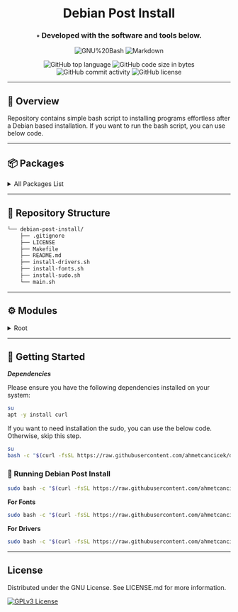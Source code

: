 <div align="center">
<h1 align="center">
<br>Debian Post Install
</h1>
<h3>◦ Developed with the software and tools below.</h3>

<p align="center">
<img src="https://img.shields.io/badge/GNU%20Bash-4EAA25.svg?style&logo=GNU-Bash&logoColor=white" alt="GNU%20Bash" />
<img src="https://img.shields.io/badge/Markdown-000000.svg?style&logo=Markdown&logoColor=white" alt="Markdown" />
</p>
<img src="https://img.shields.io/github/languages/top/ahmetcancicek/debian-post-install?style&color=5D6D7E" alt="GitHub top language" />
<img src="https://img.shields.io/github/languages/code-size/ahmetcancicek/debian-post-install?style&color=5D6D7E" alt="GitHub code size in bytes" />
<img src="https://img.shields.io/github/commit-activity/m/ahmetcancicek/debian-post-install?style&color=5D6D7E" alt="GitHub commit activity" />
<img src="https://img.shields.io/github/license/ahmetcancicek/debian-post-install?style&color=5D6D7E" alt="GitHub license" />
</div>

---

## 📍 Overview

Repository contains simple bash script to installing programs effortless after a Debian based installation. If you want
to run the bash script, you can use below code.

---

## 📦 Packages

<details closed><summary>All Packages List</summary>

* Curl
* Wget
* ZSH
* HTOP
* Snap
* Flatpak
* Google Chrome
* Chromium
* Spotify
* Opera
* Microsoft Edge
* Brave
* Zoom
* Discord
* Thunderbird
* GIT
* OpenJDK
* Oracle Java JDK
* Spring CLI
* Go
* VSCODE
* IntelliJ IDEA Ultimate
* GoLand
* Postman
* Docker
* Maven
* Gradle
* NPM
* Putty
* VIM
* DataGrip
* Gnome Tweak Tool
* Dropbox
* KeePassXC
* VirtualBox
* Gnome Boxes
* Terminator
* Web Apps
* OpenVPN
* Timeshift
* Gparted
* GIMP
* Droidcam
* Kdenlive
* Krita
* Inkscape
* TLP
* LibreOffice

</details>

---

## 📂 Repository Structure

```sh
└── debian-post-install/
    ├── .gitignore
    ├── LICENSE
    ├── Makefile
    ├── README.md
    ├── install-drivers.sh
    ├── install-fonts.sh
    ├── install-sudo.sh
    └── main.sh
```

---

## ⚙️ Modules

<details closed><summary>Root</summary>

| File                                                                                                    | Summary                                                                                                                                                                                                        |
|---------------------------------------------------------------------------------------------------------|----------------------------------------------------------------------------------------------------------------------------------------------------------------------------------------------------------------|
| [main.sh](https://github.com/ahmetcancicek/debian-post-install/blob/main/setup.sh)                      | This script runs a script that install the programs you want.                                                                                                                                                  |
| [install-sudo.sh](https://github.com/ahmetcancicek/debian-post-install/blob/main/install-sudo.sh)       | This code installs sudo, checks if the user is root, adds the current user to sudoers file, and displays a success message.                                                                                    |
| [install-fonts.sh](https://github.com/ahmetcancicek/debian-post-install/blob/main/install-fonts.sh)     | This script installs a variety of fonts on a Linux system. It checks for root access, downloads the fonts, extracts them, and moves them to the appropriate font directory. Finally, it updates the font cache. |
| [install-drivers.sh](https://github.com/ahmetcancicek/debian-post-install/blob/main/install-drivers.sh) | This code is a shell script that automates the installation and updating of drivers, provides root access control, and prompts for reboot. It also hides Bluetooth visibility.             |

</details>

---

## 🚀 Getting Started

***Dependencies***

Please ensure you have the following dependencies installed on your system:

```sh
su
apt -y install curl
```

If you want to need installation the sudo, you can use the below code. Otherwise, skip this step.

```sh
su
bash -c "$(curl -fsSL https://raw.githubusercontent.com/ahmetcancicek/debian-post-install/main/install-sudo.sh)" 
```


### 🤖 Running Debian Post Install

```sh
sudo bash -c "$(curl -fsSL https://raw.githubusercontent.com/ahmetcancicek/debian-post-install/main/main.sh)" 
```

**For Fonts**

```sh
sudo bash -c "$(curl -fsSL https://raw.githubusercontent.com/ahmetcancicek/debian-post-install/main/install-fonts.sh)" 
```

**For Drivers**

```sh
sudo bash -c "$(curl -fsSL https://raw.githubusercontent.com/ahmetcancicek/debian-post-install/main/install-drivers.sh)" 
```


---

## License

Distributed under the GNU License. See LICENSE.md for more information.

[![GPLv3 License](https://img.shields.io/badge/License-GPL%20v3-yellow.svg)](https://opensource.org/licenses/)